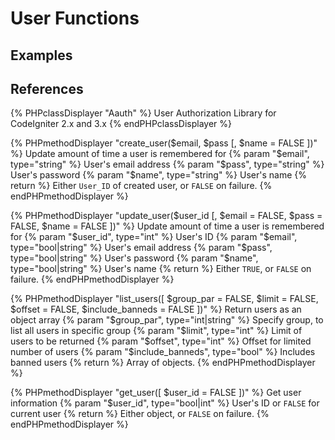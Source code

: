 # User Functions

## Examples

## References

{% PHPclassDisplayer "Aauth" %}
    User Authorization Library for CodeIgniter 2.x and 3.x
{% endPHPclassDisplayer %}

{% PHPmethodDisplayer "create_user($email, $pass [, $name = FALSE ])" %}
    Update amount of time a user is remembered for
    {% param "$email", type="string" %}
    User's email address
    {% param "$pass", type="string" %}
    User's password
    {% param "$name", type="string" %}
    User's name
    {% return %}
    Either `User_ID` of created user, or `FALSE` on failure.
{% endPHPmethodDisplayer %}

{% PHPmethodDisplayer "update_user($user_id [, $email = FALSE, $pass = FALSE, $name = FALSE ])" %}
    Update amount of time a user is remembered for
    {% param "$user_id", type="int" %}
    User's ID
    {% param "$email", type="bool|string" %}
    User's email address
    {% param "$pass", type="bool|string" %}
    User's password
    {% param "$name", type="bool|string" %}
    User's name
    {% return %}
    Either `TRUE`, or `FALSE` on failure.
{% endPHPmethodDisplayer %}

{% PHPmethodDisplayer "list_users([ $group_par = FALSE, $limit = FALSE, $offset = FALSE, $include_banneds = FALSE ])" %}
    Return users as an object array
    {% param "$group_par", type="int|string" %}
    Specify group, to list all users in specific group
    {% param "$limit", type="int" %}
    Limit of users to be returned
    {% param "$offset", type="int" %}
    Offset for limited number of users
    {% param "$include_banneds", type="bool" %}
    Includes banned users
    {% return %}
    Array of objects.
{% endPHPmethodDisplayer %}

{% PHPmethodDisplayer "get_user([ $user_id = FALSE ])" %}
    Get user information
    {% param "$user_id", type="bool|int" %}
    User's ID or `FALSE` for current user
    {% return %}
    Either object, or `FALSE` on failure.
{% endPHPmethodDisplayer %}
